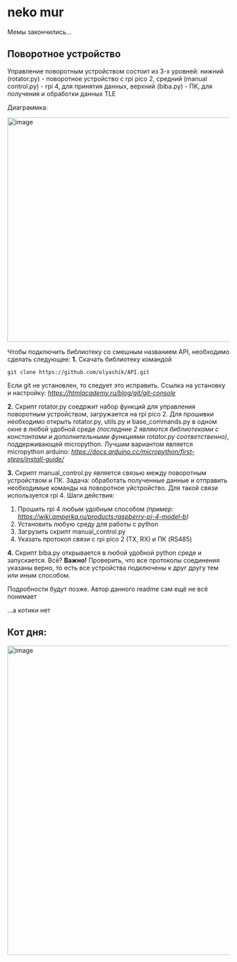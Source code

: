 # neko mur

Мемы закончились...

## Поворотное устройство

Управление поворотным устройством состоит из 3-х уровней: нижний (rotator.py) - поворотное устройство с rpi pico 2, средний (manual control.py) - rpi 4, для принятия данных, верхний (biba.py) - ПК, для получения и обработки данных TLE

Диаграммка: 

<img width="692" height="508" alt="image" src="https://github.com/user-attachments/assets/9cfb959e-4a2d-4837-9d72-527a7f03fec0" />


Чтобы подключить библиотеку со смешным названием API, необходимо сделать следующее:
**1.** Скачать библиотеку командой 
```
git clone https://github.com/olyashik/API.git
```
Если git не установлен, то следует это исправить. Ссылка на установку и настройку: *https://htmlacademy.ru/blog/git/git-console*

**2.** Скрипт rotator.py соедржит набор функций для управления поворотным устройством, загружается на rpi pico 2. Для прошивки необходимо открыть rotator.py, utils.py и base_commands.py в одном окне в любой удобной среде *(последние 2 являются библиотеками с константами и дополнительными функциями rotator.py соответственно)*, поддерживающей micropython. Лучшим вариантом является micropython arduino: *https://docs.arduino.cc/micropython/first-steps/install-guide/*

**3.** Скрипт manual_control.py является связью между поворотным устройством и ПК. Задача: обработать полученные данные и отправить необходимые команды на поворотное уйстройство. 
Для такой связи используется rpi 4.
Шаги действия:
1. Прошить rpi 4 любым удобным способом *(пример: https://wiki.amperka.ru/products:raspberry-pi-4-model-b)*
2. Установить любую среду для работы с python
3. Загрузить скрипт manual_control.py
4. Указать протокол связи с rpi pico 2 (TX, RX) и ПК (RS485)

**4.** Скрипт biba.py открывается в любой удобной python среде и запускается. Всё?
**Важно!** Проверить, что все протоколы соединения указаны верно, то есть все устройства подключены к друг другу тем или иным способом.

Подробности будут позже. Автор данного readme сам ещё не всё понимает


...а котики нет

## Кот дня: 

<img width="700" height="700" alt="image" src="https://github.com/user-attachments/assets/24378a34-6aa4-4327-9d87-3a291478accd" />




